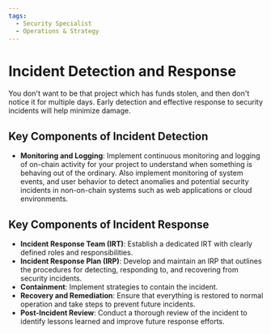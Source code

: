 ```yaml
---
tags:
  - Security Specialist
  - Operations & Strategy
---
```


# Incident Detection and Response

You don't want to be that project which has funds stolen, and then don't notice it for multiple days. Early detection and effective response to security incidents will help minimize damage.

## Key Components of Incident Detection

- **Monitoring and Logging**: Implement continuous monitoring and logging of on-chain activity for your project to understand when something is behaving out of the ordinary. Also implement monitoring of system events, and user behavior to detect anomalies and potential security incidents in non-on-chain systems such as web applications or cloud environments.

## Key Components of Incident Response

- **Incident Response Team (IRT)**: Establish a dedicated IRT with clearly defined roles and responsibilities.
- **Incident Response Plan (IRP)**: Develop and maintain an IRP that outlines the procedures for detecting, responding to, and recovering from security incidents.
- **Containment**: Implement strategies to contain the incident.
- **Recovery and Remediation**: Ensure that everything is restored to normal operation and take steps to prevent future incidents.
- **Post-Incident Review**: Conduct a thorough review of the incident to identify lessons learned and improve future response efforts.
